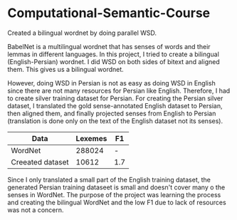 # Computational-Semantic-Course

Created a bilingual wordnet by doing parallel WSD.

BabelNet is a multilingual wordnet that has senses of words and their lemmas in different languages. 
In this project, I tried to create a bilingual (English-Persian) wordnet. I did WSD on both sides of bitext and aligned them. This gives us a bilingual wordnet.

However, doing WSD in Persian is not as easy as doing WSD in English since there are not many resources for Persian like English. Therefore, I had to 
create silver training dataset for Persian. For creating the Persian silver dataset, I translated the gold sense-annotated English dataset to Persian, then aligned them, and finally projected senses from English to Persian (translation is done only on the text of the English dataset not its senses).

| Data | Lexemes | F1 |
| ------------- | ------------- | - |
| WordNet  | 288024 | - |
| Creeated dataset  | 10612 | 1.7 |

Since I only translated a small part of the English training dataset, the generated Persian training dataseet is small and doesn't cover many o the senses in WordNet. 
The purpose of the project was learning the process and creating the bilingual WordNet and the low F1 due to lack of resources was not a concern.
